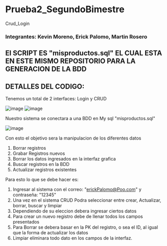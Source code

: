 # Prueba2_SegundoBimestre
Crud_Login

### Integrantes: Kevin Moreno, Erick Palomo, Martin Rosero

## El SCRIPT ES "misproductos.sql" EL CUAL ESTA EN ESTE MISMO REPOSITORIO PARA LA GENERACION DE LA BDD

## DETALLES DEL CODIGO:

Tenemos un total de 2 interfaces: Login y CRUD

![image](https://user-images.githubusercontent.com/85313351/184813003-d94b9922-3aff-44a2-9c1a-8bf9a74b3a4b.png)
![image](https://user-images.githubusercontent.com/85313351/184813086-92938de0-2cd1-46fc-894c-6fe5610d3c7a.png)

Nuestro sistema se conectara a una BDD en My sql "misproductos.sql"

![image](https://user-images.githubusercontent.com/85313351/184813574-4b864973-aa42-4f23-b0d2-f94cd505fc49.png)

Con esto el objetivo sera la manipulacion de los diferentes datos 
1) Borrar registros
2) Grabar Registros nuevos
3) Borrar los datos ingresados en la interfaz grafica
4) Buscar registros en la BDD
5) Actualizar registros existentes

Para esto lo que se debe hacer es:

1) Ingresar al sistema con el correo: "erickPalomo@Poo.com" y contraseña: "12345"
2) Una vez en el sistema CRUD Podra seleccionar entre crear, Actualizar, borrar, buscar y limpiar
3) Dependiendo de su eleccion debera ingresar ciertos datos
4) Para crear un nuevo registro debe de llenar todos los campos presentados
5) Para Borrar se debera basar en la PK del registro, o sea el ID, al igual que la forma de actualizar los datos
6) Limpiar eliminara todo dato en los campos de la interfaz.
